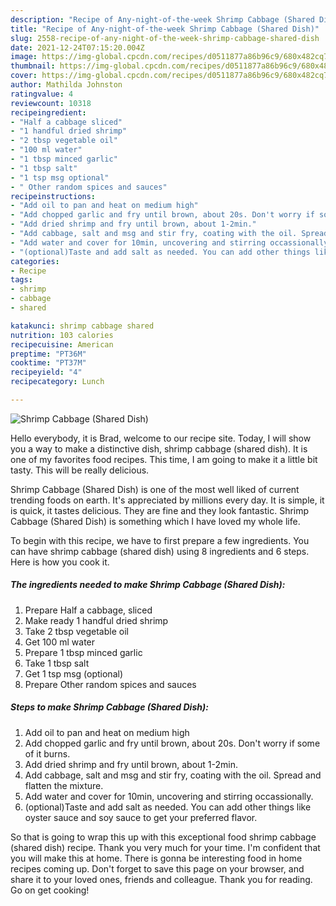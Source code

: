 ```yaml
---
description: "Recipe of Any-night-of-the-week Shrimp Cabbage (Shared Dish)"
title: "Recipe of Any-night-of-the-week Shrimp Cabbage (Shared Dish)"
slug: 2558-recipe-of-any-night-of-the-week-shrimp-cabbage-shared-dish
date: 2021-12-24T07:15:20.004Z
image: https://img-global.cpcdn.com/recipes/d0511877a86b96c9/680x482cq70/shrimp-cabbage-shared-dish-recipe-main-photo.jpg
thumbnail: https://img-global.cpcdn.com/recipes/d0511877a86b96c9/680x482cq70/shrimp-cabbage-shared-dish-recipe-main-photo.jpg
cover: https://img-global.cpcdn.com/recipes/d0511877a86b96c9/680x482cq70/shrimp-cabbage-shared-dish-recipe-main-photo.jpg
author: Mathilda Johnston
ratingvalue: 4
reviewcount: 10318
recipeingredient:
- "Half a cabbage sliced"
- "1 handful dried shrimp"
- "2 tbsp vegetable oil"
- "100 ml water"
- "1 tbsp minced garlic"
- "1 tbsp salt"
- "1 tsp msg optional"
- " Other random spices and sauces"
recipeinstructions:
- "Add oil to pan and heat on medium high"
- "Add chopped garlic and fry until brown, about 20s. Don't worry if some of it burns."
- "Add dried shrimp and fry until brown, about 1-2min."
- "Add cabbage, salt and msg and stir fry, coating with the oil. Spread and flatten the mixture."
- "Add water and cover for 10min, uncovering and stirring occassionally."
- "(optional)Taste and add salt as needed. You can add other things like oyster sauce and soy sauce to get your preferred flavor."
categories:
- Recipe
tags:
- shrimp
- cabbage
- shared

katakunci: shrimp cabbage shared 
nutrition: 103 calories
recipecuisine: American
preptime: "PT36M"
cooktime: "PT37M"
recipeyield: "4"
recipecategory: Lunch

---
```



![Shrimp Cabbage (Shared Dish)](https://img-global.cpcdn.com/recipes/d0511877a86b96c9/680x482cq70/shrimp-cabbage-shared-dish-recipe-main-photo.jpg)

Hello everybody, it is Brad, welcome to our recipe site. Today, I will show you a way to make a distinctive dish, shrimp cabbage (shared dish). It is one of my favorites food recipes. This time, I am going to make it a little bit tasty. This will be really delicious.



Shrimp Cabbage (Shared Dish) is one of the most well liked of current trending foods on earth. It's appreciated by millions every day. It is simple, it is quick, it tastes delicious. They are fine and they look fantastic. Shrimp Cabbage (Shared Dish) is something which I have loved my whole life.


To begin with this recipe, we have to first prepare a few ingredients. You can have shrimp cabbage (shared dish) using 8 ingredients and 6 steps. Here is how you cook it.

<!--inarticleads1-->

##### The ingredients needed to make Shrimp Cabbage (Shared Dish):

1. Prepare Half a cabbage, sliced
1. Make ready 1 handful dried shrimp
1. Take 2 tbsp vegetable oil
1. Get 100 ml water
1. Prepare 1 tbsp minced garlic
1. Take 1 tbsp salt
1. Get 1 tsp msg (optional)
1. Prepare  Other random spices and sauces




<!--inarticleads2-->

##### Steps to make Shrimp Cabbage (Shared Dish):

1. Add oil to pan and heat on medium high
1. Add chopped garlic and fry until brown, about 20s. Don't worry if some of it burns.
1. Add dried shrimp and fry until brown, about 1-2min.
1. Add cabbage, salt and msg and stir fry, coating with the oil. Spread and flatten the mixture.
1. Add water and cover for 10min, uncovering and stirring occassionally.
1. (optional)Taste and add salt as needed. You can add other things like oyster sauce and soy sauce to get your preferred flavor.




So that is going to wrap this up with this exceptional food shrimp cabbage (shared dish) recipe. Thank you very much for your time. I'm confident that you will make this at home. There is gonna be interesting food in home recipes coming up. Don't forget to save this page on your browser, and share it to your loved ones, friends and colleague. Thank you for reading. Go on get cooking!
